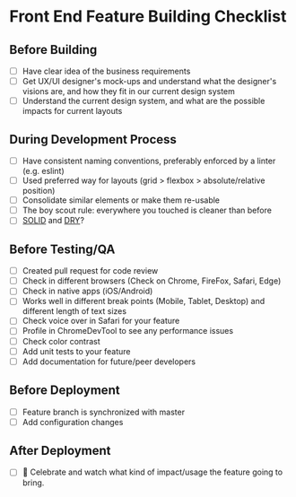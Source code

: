 # Front End Feature Building Checklist

## Before Building

- [ ] Have clear idea of the business requirements
- [ ] Get UX/UI designer's mock-ups and understand what the designer's visions are, and how they fit in our current design system
- [ ] Understand the current design system, and what are the possible impacts for current layouts

## During Development Process

- [ ] Have consistent naming conventions, preferably enforced by a linter (e.g. eslint)
- [ ] Used preferred way for layouts (grid > flexbox > absolute/relative position)
- [ ] Consolidate similar elements or make them re-usable
- [ ] The boy scout rule: everywhere you touched is cleaner than before
- [ ] [SOLID](https://en.wikipedia.org/wiki/SOLID) and [DRY](https://en.wikipedia.org/wiki/Don%27t_repeat_yourself)?

## Before Testing/QA

- [ ] Created pull request for code review
- [ ] Check in different browsers (Check on Chrome, FireFox, Safari, Edge)
- [ ] Check in native apps (iOS/Android)
- [ ] Works well in different break points (Mobile, Tablet, Desktop) and different length of text sizes
- [ ] Check voice over in Safari for your feature
- [ ] Profile in ChromeDevTool to see any performance issues
- [ ] Check color contrast
- [ ] Add unit tests to your feature
- [ ] Add documentation for future/peer developers

## Before Deployment

- [ ] Feature branch is synchronized with master
- [ ] Add configuration changes

## After Deployment

- [ ] 🎉 Celebrate and watch what kind of impact/usage the feature going to bring.


